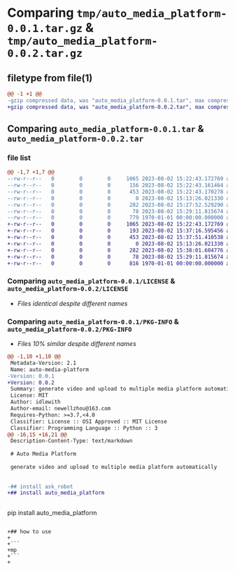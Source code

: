 # Comparing `tmp/auto_media_platform-0.0.1.tar.gz` & `tmp/auto_media_platform-0.0.2.tar.gz`

## filetype from file(1)

```diff
@@ -1 +1 @@
-gzip compressed data, was "auto_media_platform-0.0.1.tar", max compression
+gzip compressed data, was "auto_media_platform-0.0.2.tar", max compression
```

## Comparing `auto_media_platform-0.0.1.tar` & `auto_media_platform-0.0.2.tar`

### file list

```diff
@@ -1,7 +1,7 @@
--rw-r--r--   0        0        0     1065 2023-08-02 15:22:43.172769 auto_media_platform-0.0.1/LICENSE
--rw-r--r--   0        0        0      156 2023-08-02 15:22:43.161464 auto_media_platform-0.0.1/README.md
--rw-r--r--   0        0        0      453 2023-08-02 15:22:43.170278 auto_media_platform-0.0.1/pyproject.toml
--rw-r--r--   0        0        0        0 2023-08-02 15:13:26.021330 auto_media_platform-0.0.1/src/auto_media_platform/__init__.py
--rw-r--r--   0        0        0      282 2023-08-02 15:27:52.529290 auto_media_platform-0.0.1/src/auto_media_platform/__version__.py
--rw-r--r--   0        0        0       78 2023-08-02 15:29:11.815674 auto_media_platform-0.0.1/src/auto_media_platform/main.py
--rw-r--r--   0        0        0      779 1970-01-01 00:00:00.000000 auto_media_platform-0.0.1/PKG-INFO
+-rw-r--r--   0        0        0     1065 2023-08-02 15:22:43.172769 auto_media_platform-0.0.2/LICENSE
+-rw-r--r--   0        0        0      193 2023-08-02 15:37:16.595456 auto_media_platform-0.0.2/README.md
+-rw-r--r--   0        0        0      453 2023-08-02 15:37:51.410538 auto_media_platform-0.0.2/pyproject.toml
+-rw-r--r--   0        0        0        0 2023-08-02 15:13:26.021330 auto_media_platform-0.0.2/src/auto_media_platform/__init__.py
+-rw-r--r--   0        0        0      282 2023-08-02 15:38:01.604776 auto_media_platform-0.0.2/src/auto_media_platform/__version__.py
+-rw-r--r--   0        0        0       78 2023-08-02 15:29:11.815674 auto_media_platform-0.0.2/src/auto_media_platform/main.py
+-rw-r--r--   0        0        0      816 1970-01-01 00:00:00.000000 auto_media_platform-0.0.2/PKG-INFO
```

### Comparing `auto_media_platform-0.0.1/LICENSE` & `auto_media_platform-0.0.2/LICENSE`

 * *Files identical despite different names*

### Comparing `auto_media_platform-0.0.1/PKG-INFO` & `auto_media_platform-0.0.2/PKG-INFO`

 * *Files 10% similar despite different names*

```diff
@@ -1,10 +1,10 @@
 Metadata-Version: 2.1
 Name: auto-media-platform
-Version: 0.0.1
+Version: 0.0.2
 Summary: generate video and upload to multiple media platform automatically
 License: MIT
 Author: idlewith
 Author-email: newellzhou@163.com
 Requires-Python: >=3.7,<4.0
 Classifier: License :: OSI Approved :: MIT License
 Classifier: Programming Language :: Python :: 3
@@ -16,15 +16,21 @@
 Description-Content-Type: text/markdown
 
 # Auto Media Platform
 
 generate video and upload to multiple media platform automatically
 
 
-## install ask_robot
+## install auto_media_platform
 
 ```
 pip install auto_media_platform
 ```
 
+## how to use
+
+```
+mp
+```
+
```

